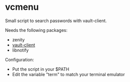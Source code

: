 # vcmenu
Small script to search passwords with vault-client.

Needs the following packages:
* zenity
* [vault-client](https://github.com/adfinis-sygroup/vault-client)
* libnotify

Configuration:
* Put the script in your $PATH
* Edit the variable "term" to match your terminal emulator
